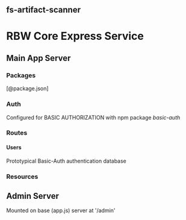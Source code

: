 ## fs-artifact-scanner

# RBW Core Express Service

## Main App Server

### Packages

[@package.json]

### Auth

Configured for BASIC AUTHORIZATION with npm package *basic-auth*

### Routes

#### Users

Prototypical Basic-Auth authentication database

### Resources

## Admin Server

Mounted on base (app.js) server at '/admin'
